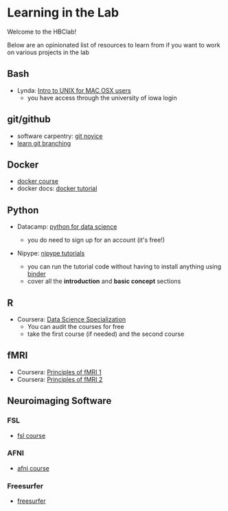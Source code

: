 # Learning in the Lab

Welcome to the HBClab!

Below are an opinionated list of resources to learn from if you want to work on various projects in the lab

## Bash

- Lynda: [Intro to UNIX for MAC OSX users](https://www.lynda.com/Mac-OS-tutorials/Introduction/78546/83608-4.html)
  - you have access through the university of iowa login

## git/github

- software carpentry: [git novice](https://swcarpentry.github.io/git-novice/)
- [learn git branching](https://learngitbranching.js.org/)

## Docker

- [docker course](https://dme26.github.io/docker-introduction/)
- docker docs: [docker tutorial](https://docs.docker.com/get-started/)

## Python

- Datacamp: [python for data science](https://www.datacamp.com/courses/intro-to-python-for-data-science)
  - you do need to sign up for an account (it's free!)

- Nipype: [nipype tutorials](https://miykael.github.io/nipype_tutorial/)
  - you can run the tutorial code without having to install anything using [binder](https://mybinder.org/v2/gh/miykael/nipype_tutorial/master)
  - cover all the **introduction** and **basic concept** sections

## R

- Coursera: [Data Science Specialization](https://www.coursera.org/specializations/jhu-data-science)
  - You can audit the courses for free
  - take the first course (if needed) and the second course
  
## fMRI

- Coursera: [Principles of fMRI 1](https://www.coursera.org/learn/functional-mri)
- Coursera: [Principles of fMRI 2](https://www.coursera.org/learn/functional-mri-2)

## Neuroimaging Software

### FSL

- [fsl course](https://fsl.fmrib.ox.ac.uk/fslcourse/)

### AFNI

- [afni course](https://www.youtube.com/watch?v=Qe4LcNuaG64&list=PLIQIswOrUH6-oqDtdU4TDyXLsouH_hA4W)

### Freesurfer 

- [freesurfer](https://www.youtube.com/watch?v=6wxJ1up-E7E&list=PLIQIswOrUH6_DWy5mJlSfj6AWY0y9iUce)

